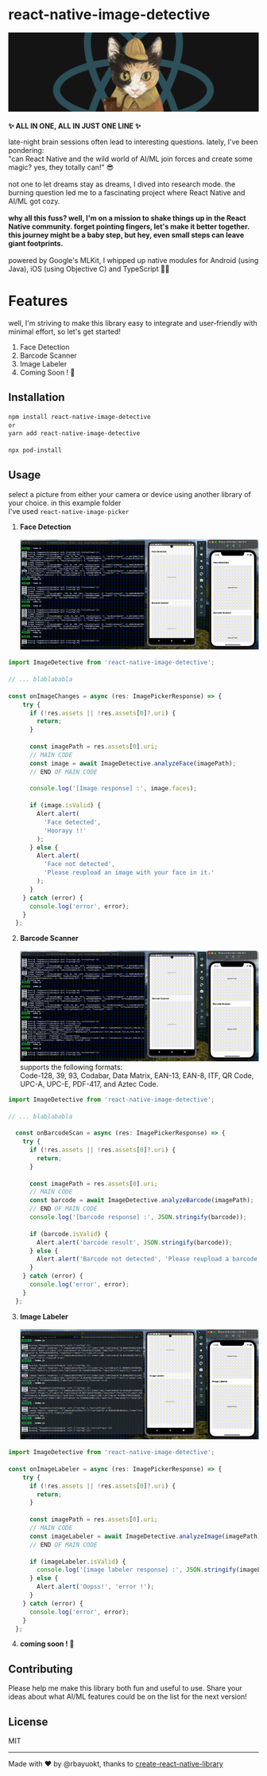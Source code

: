 # react-native-image-detective
![cover](https://github.com/rbayuokt/react-native-image-detective/blob/main/demo/cover.png?raw=true)<br/><br/>
<b>✨ ALL IN ONE, ALL IN JUST ONE LINE ✨</b>

late-night brain sessions often lead to interesting questions. lately, I've been pondering:<br />
"can React Native and the wild world of AI/ML join forces and create some magic? yes, they totally can!" 😎
<br /><br />
not one to let dreams stay as dreams, I dived into research mode. the burning question led me to a fascinating project where React Native and AI/ML got cozy.
<br /><br />
<b>why all this fuss? well, I'm on a mission to shake things up in the React Native community. forget pointing fingers, let's make it better together. this journey might be a baby step, but hey, even small steps can leave giant footprints.</b>
<br /><br />
powered by Google's MLKit, I whipped up native modules for Android (using Java), iOS (using Objective C) and TypeScript 🚀✨

# Features
well, I'm striving to make this library easy to integrate and user-friendly with minimal effort, so let's get started! <br />

1. Face Detection
2. Barcode Scanner
3. Image Labeler
4. Coming Soon ! 🚀

## Installation

```sh
npm install react-native-image-detective
or
yarn add react-native-image-detective

npx pod-install
```

## Usage 
select a picture from either your camera or device using another library of your choice. in this example folder<br />I've used `react-native-image-picker`

1. <b>Face Detection</b><br /><br/>
![face-detection-demo](https://github.com/rbayuokt/react-native-image-detective/blob/main/demo/facedetector.gif?raw=true)

```js
import ImageDetective from 'react-native-image-detective';

// ... blablababla

const onImageChanges = async (res: ImagePickerResponse) => {
    try {
      if (!res.assets || !res.assets[0]?.uri) {
        return;
      }

      const imagePath = res.assets[0].uri;
      // MAIN CODE
      const image = await ImageDetective.analyzeFace(imagePath);
      // END OF MAIN CODE

      console.log('[Image response] :', image.faces);

      if (image.isValid) {
        Alert.alert(
          'Face detected',
          'Hoorayy !!'
        );
      } else {
        Alert.alert(
          'Face not detected',
          'Please reupload an image with your face in it.'
        );
      }
    } catch (error) {
      console.log('error', error);
    }
  };
```
2. <b>Barcode Scanner</b><br/><br/>
![barcode-scanner-demo](https://github.com/rbayuokt/react-native-image-detective/blob/main/demo/barcode.gif?raw=true)<br />
supports the following formats: <br />Code-128, 39, 93, Codabar, Data Matrix, EAN-13, EAN-8, ITF, QR Code, UPC-A, UPC-E, PDF-417, and Aztec Code.

```js
import ImageDetective from 'react-native-image-detective';

// ... blablababla

  const onBarcodeScan = async (res: ImagePickerResponse) => {
    try {
      if (!res.assets || !res.assets[0]?.uri) {
        return;
      }

      const imagePath = res.assets[0].uri;
      // MAIN CODE
      const barcode = await ImageDetective.analyzeBarcode(imagePath);
      // END OF MAIN CODE
      console.log('[barcode response] :', JSON.stringify(barcode));

      if (barcode.isValid) {
        Alert.alert('barcode result', JSON.stringify(barcode));
      } else {
        Alert.alert('Barcode not detected', 'Please reupload a barcode in it.');
      }
    } catch (error) {
      console.log('error', error);
    }
  };
```

3. <b>Image Labeler</b><br/><br/>
![image-labeler-demo](https://github.com/rbayuokt/react-native-image-detective/blob/main/demo/imagelabeler.gif?raw=true)<br />
```js
import ImageDetective from 'react-native-image-detective';

const onImageLabeler = async (res: ImagePickerResponse) => {
    try {
      if (!res.assets || !res.assets[0]?.uri) {
        return;
      }

      const imagePath = res.assets[0].uri;
      // MAIN CODE
      const imageLabeler = await ImageDetective.analyzeImage(imagePath);
      // END OF MAIN CODE
      
      if (imageLabeler.isValid) {
        console.log('[image labeler response] :', JSON.stringify(imageLabeler));
      } else {
        Alert.alert('Oopss!', 'error !');
      }
    } catch (error) {
      console.log('error', error);
    }
  };
```

4. <b>coming soon ! </b>🚀

## Contributing
Please help me make this library both fun and useful to use. Share your ideas about what AI/ML features could be on the list for the next version!

## License

MIT

---

Made with ❤️ by @rbayuokt, thanks to [create-react-native-library](https://github.com/callstack/react-native-builder-bob)
